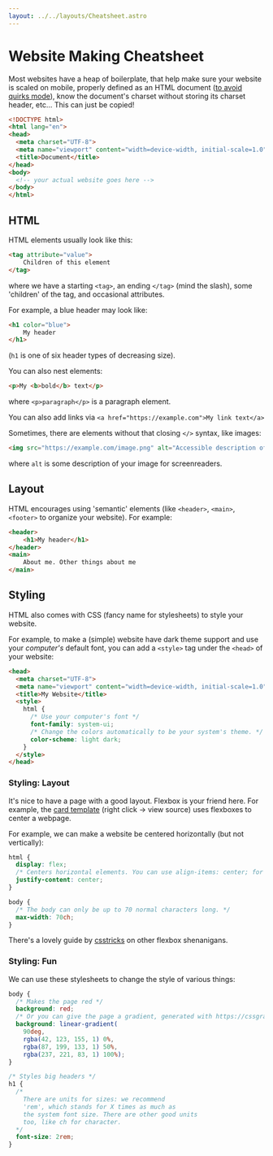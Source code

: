 ```yaml
---
layout: ../../layouts/Cheatsheet.astro
---
```


# Website Making Cheatsheet

Most websites have a heap of boilerplate, that help make sure your website is scaled on mobile,
properly defined as an HTML document ([to avoid quirks mode](https://developer.mozilla.org/en-US/docs/Web/HTML/Guides/Quirks_mode_and_standards_mode)), know the document's charset without storing its charset header, etc... This can just be copied!


```html
<!DOCTYPE html>
<html lang="en">
<head>
  <meta charset="UTF-8">
  <meta name="viewport" content="width=device-width, initial-scale=1.0">
  <title>Document</title>
</head>
<body>
  <!-- your actual website goes here -->
</body>
</html>
```

## HTML

HTML elements usually look like this:

```html
<tag attribute="value">
    Children of this element
</tag>
```

where we have a starting `<tag>`, an ending `</tag>` (mind the slash), some 'children' of the tag,
and occasional attributes.

For example, a blue header may look like:

```html
<h1 color="blue">
    My header
</h1>
```

(`h1` is one of six header types of decreasing size).

You can also nest elements:

```html
<p>My <b>bold</b> text</p>
```

where `<p>paragraph</p>` is a paragraph element.

You can also add links via `<a href="https://example.com">My link text</a>`

Sometimes, there are elements without that closing `</>` syntax, like images:

```html
<img src="https://example.com/image.png" alt="Accessible description of my image" />
```

where `alt` is some description of your image for screenreaders.

## Layout

HTML encourages using 'semantic' elements (like `<header>`, `<main>`, `<footer>` to organize your website). For example:

```html
<header>
    <h1>My header</h1>
</header>
<main>
    About me. Other things about me
</main>
```

## Styling

HTML also comes with CSS (fancy name for stylesheets) to style your website.

For example, to make a (simple) website have dark theme support and use your _computer's_ default font, you can add a `<style>` tag under the `<head>` of your website:

```html
<head>
  <meta charset="UTF-8">
  <meta name="viewport" content="width=device-width, initial-scale=1.0">
  <title>My Website</title>
  <style>
    html {
      /* Use your computer's font */
      font-family: system-ui;
      /* Change the colors automatically to be your system's theme. */
      color-scheme: light dark;
    }
  </style>
</head>
```

### Styling: Layout

It's nice to have a page with a good layout. Flexbox is your friend here. For example, the [card template](https://reed-cstar.github.io/website-workshop/templates/card.html) (right click -> view source) uses flexboxes to center a webpage.

For example, we can make a website be centered horizontally (but not vertically):

```css
html {
  display: flex;
  /* Centers horizontal elements. You can use align-items: center; for vertical elements. */
  justify-content: center;
}

body {
  /* The body can only be up to 70 normal characters long. */
  max-width: 70ch;
}
```

There's a lovely guide by [csstricks](https://css-tricks.com/snippets/css/a-guide-to-flexbox/) on other flexbox shenanigans.

### Styling: Fun

We can use these stylesheets to change the style of various things:

```css
body {
  /* Makes the page red */
  background: red;
  /* Or you can give the page a gradient, generated with https://cssgradient.io/. */
  background: linear-gradient(
    90deg,
    rgba(42, 123, 155, 1) 0%,
    rgba(87, 199, 133, 1) 50%,
    rgba(237, 221, 83, 1) 100%);
}

/* Styles big headers */
h1 {
  /*
    There are units for sizes: we recommend
    'rem', which stands for X times as much as
    the system font size. There are other good units
    too, like ch for character.
  */
  font-size: 2rem;
}
```